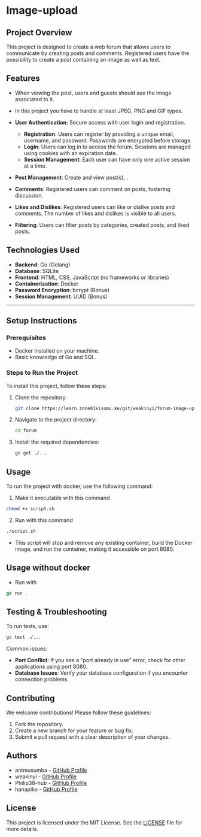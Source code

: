 # Image-upload

## Project Overview
This project is designed to create a web forum that allows users to communicate by creating posts and comments. Registered users have the possibility to create a post containing an image as well as text.

## Features
- When viewing the post, users and guests should see the image associated to it.
- in this project you have to handle at least JPEG, PNG and GIF types.
- **User Authentication**: Secure access with user login and registration.
  - **Registration**: Users can register by providing a unique email, username, and password. Passwords are encrypted before storage.
  - **Login**: Users can log in to access the forum. Sessions are managed using cookies with an expiration date.
  - **Session Management**: Each user can have only one active session at a time.

- **Post Management**: Create and view post(s), .
- **Comments**: Registered users can comment on posts, fostering discussion.
- **Likes and Dislikes**: Registered users can like or dislike posts and comments. The number of likes and dislikes is visible to all users.
- **Filtering**: Users can filter posts by categories, created posts, and liked posts.

## Technologies Used

- **Backend**: Go (Golang)
- **Database**: SQLite
- **Frontend**: HTML, CSS, JavaScript (no frameworks or libraries)
- **Containerization**: Docker
- **Password Encryption**: bcrypt (Bonus)
- **Session Management**: UUID (Bonus)

---
## Setup Instructions

### Prerequisites
- Docker installed on your machine.
- Basic knowledge of Go and SQL.

### Steps to Run the Project
To install this project, follow these steps:
1. Clone the repository: 
   ```bash
   git clone https://learn.zone01kisumu.ke/git/weakinyi/forum-image-upload
2. Navigate to the project directory:
   ```bash
   cd forum
   ```
3. Install the required dependencies:
   ```bash
   go get ./...
   ```

## Usage
To run the project with docker, use the following command:
1. Make it executable with this command
```bash
chmod +x script.sh
```
2. Run with this command
```bash
./script.sh
```
- This script will stop and remove any existing container, build the Docker image, and run the container, making it accessible on port 8080.

## Usage without docker
- Run with
``` go
go run .
```

## Testing & Troubleshooting
To run tests, use:
```bash
go test ./...
```
Common issues:
- **Port Conflict**: If you see a "port already in use" error, check for other applications using port 8080.
- **Database Issues**: Verify your database configuration if you encounter connection problems.

## Contributing
We welcome contributions! Please follow these guidelines:
1. Fork the repository.
2. Create a new branch for your feature or bug fix.
3. Submit a pull request with a clear description of your changes.


## Authors
- antmusumba - [GitHub Profile](https://github.com/antmusumba)
- weakinyi - [GitHub Profile](https://github.com/Wendy-Tabitha)
- Philip38-hub - [GitHub Profile](https://github.com/Philip38-hub)
- hanapiko - [GitHub Profile](https://github.com/hanapiko)



## License
This project is licensed under the MIT License. See the [LICENSE](LICENSE) file for more details.